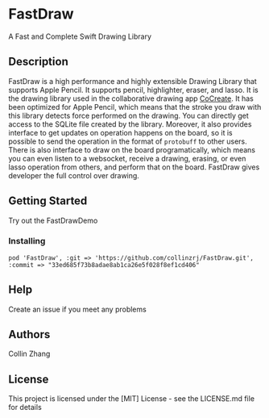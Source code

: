 # FastDraw

A Fast and Complete Swift Drawing Library

## Description

FastDraw is a high performance and highly extensible Drawing Library that supports Apple Pencil. It supports pencil, highlighter, eraser, and lasso. It is the 
drawing library used in the collaborative drawing app [CoCreate](https://apps.apple.com/us/app/cocreate-draw-together/id1548911886). It has been optimized for Apple 
Pencil, which means that the stroke you draw with this library detects force performed on the drawing. You can directly get access to the SQLite file created by the library. 
Moreover, it also provides interface to get updates on operation happens on the board, so it is possible to send
the operation in the format of `protobuff` to other users. There is also interface to draw on the board programatically, which means you can even listen to a 
websocket, receive a drawing, erasing, or even lasso operation from others, and perform that on the board. FastDraw gives developer the full control over drawing.  

## Getting Started

Try out the FastDrawDemo

### Installing

```
pod 'FastDraw', :git => 'https://github.com/collinzrj/FastDraw.git', :commit => "33ed685f73b8adae8ab1ca26e5f028f8ef1cd406"
```

## Help

Create an issue if you meet any problems

## Authors

Collin Zhang


## License

This project is licensed under the [MIT] License - see the LICENSE.md file for details
